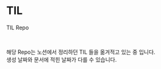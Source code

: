# TIL
TIL Repo

<br/>

해당 Repo는 노션에서 정리하던 TIL 들을 옮겨적고 있는 중 입니다.
<br/>
생성 날짜와 문서에 적힌 날짜가 다를 수 있습니다.

